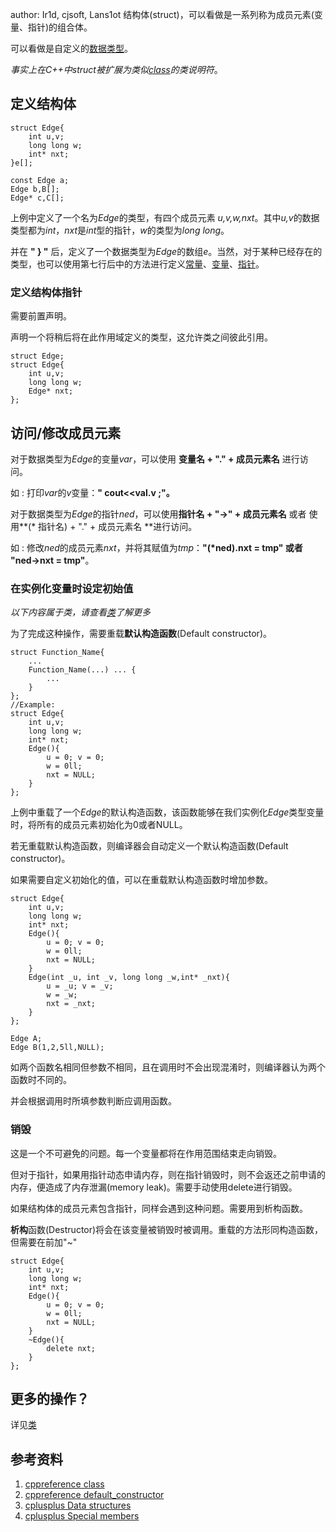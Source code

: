 author: Ir1d, cjsoft, Lans1ot
结构体(struct)，可以看做是一系列称为成员元素(变量、指针)的组合体。

可以看做是自定义的[数据类型](./var.md)。

*事实上在C++中struct被扩展为类似[class](./class.md)的类说明符*。

## 定义结构体

```text
struct Edge{
    int u,v;
    long long w;
    int* nxt;
}e[];

const Edge a;
Edge b,B[];
Edge* c,C[];
```

上例中定义了一个名为*Edge*的类型，有四个成员元素 *u,v,w,nxt*。其中*u,v*的数据类型都为*int*，*nxt*是*int*型的指针，*w*的类型为*long long*。

并在 **" } "**  后，定义了一个数据类型为*Edge*的数组*e*。当然，对于某种已经存在的类型，也可以使用第七行后中的方法进行定义[常量](./var.md)、[变量](./var.md)、[指针](./pointer.md)。

### 定义结构体指针

需要前置声明。

声明一个将稍后将在此作用域定义的类型，这允许类之间彼此引用。

```text
struct Edge;
struct Edge{
    int u,v;
    long long w;
    Edge* nxt;
};
```

## 访问/修改成员元素

对于数据类型为*Edge*的变量*var*，可以使用 **变量名 + "." + 成员元素名** 进行访问。

如 : 打印*var*的*v*变量：**" cout<<val.v ;"。**

对于数据类型为*Edge*的指针*ned*，可以使用**指针名 + "->" + 成员元素名** 或者 使用**(\* 指针名) + "." + 成员元素名 **进行访问。

如 : 修改*ned*的成员元素*nxt*，并将其赋值为*tmp*：**"(\*ned).nxt = tmp" 或者 "ned->nxt = tmp"**。

### 在实例化变量时设定初始值

*以下内容属于类，请查看[类](./class.md)了解更多*

为了完成这种操作，需要重载**默认构造函数**(Default constructor)。

```text
struct Function_Name{
    ...
    Function_Name(...) ... {
        ...
    }
};
//Example:
struct Edge{
    int u,v;
    long long w;
    int* nxt;
    Edge(){
        u = 0; v = 0;
        w = 0ll;
        nxt = NULL;
    }
};
```

上例中重载了一个*Edge*的默认构造函数，该函数能够在我们实例化*Edge*类型变量时，将所有的成员元素初始化为0或者NULL。

若无重载默认构造函数，则编译器会自动定义一个默认构造函数(Default constructor)。

如果需要自定义初始化的值，可以在重载默认构造函数时增加参数。

```text
struct Edge{
    int u,v;
    long long w;
    int* nxt;
    Edge(){
        u = 0; v = 0;
        w = 0ll;
        nxt = NULL;
    }
    Edge(int _u, int _v, long long _w,int* _nxt){
        u = _u; v = _v;
        w = _w;
        nxt = _nxt;
    }
};

Edge A;
Edge B(1,2,5ll,NULL);
```

如两个函数名相同但参数不相同，且在调用时不会出现混淆时，则编译器认为两个函数时不同的。

并会根据调用时所填参数判断应调用函数。

### 销毁

这是一个不可避免的问题。每一个变量都将在作用范围结束走向销毁。

但对于指针，如果用指针动态申请内存，则在指针销毁时，则不会返还之前申请的内存，便造成了内存泄漏(memory leak)。需要手动使用delete进行销毁。

如果结构体的成员元素包含指针，同样会遇到这种问题。需要用到析构函数。

**析构**函数(Destructor)将会在该变量被销毁时被调用。重载的方法形同构造函数，但需要在前加"~"

```text
struct Edge{
    int u,v;
    long long w;
    int* nxt;
    Edge(){
        u = 0; v = 0;
        w = 0ll;
        nxt = NULL;
    }
    ~Edge(){
        delete nxt;
    }
};
```

## 更多的操作？

详见[类](./class.md)

## 参考资料

1.  [cppreference class](<https://zh.cppreference.com/w/cpp/language/class>)
2.  [cppreference default_constructor](<https://zh.cppreference.com/w/cpp/language/default_constructor>)
3.  [cplusplus Data structures](<http://www.cplusplus.com/doc/tutorial/structures/>)
4.  [cplusplus Special members](<http://www.cplusplus.com/doc/tutorial/classes2/>)
